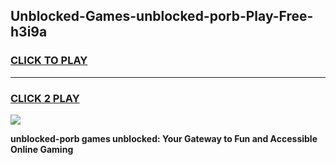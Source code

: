 
## Unblocked-Games-unblocked-porb-Play-Free-h3i9a
<h3>
<a href="https://premium76.site?title=unblocked-porb&ref=12A">CLICK TO PLAY</a></h3>
<hr>

<h3>
<a href="https://premium76.site?title=unblocked-porb&ref=12A">CLICK 2 PLAY</a>
  
</h3>

<a href="https://premium76.site?title=unblocked-porb&ref=12A"><img src="https://clearcache.store/games.png"></a>


**unblocked-porb games unblocked: Your Gateway to Fun and Accessible Online Gaming**
